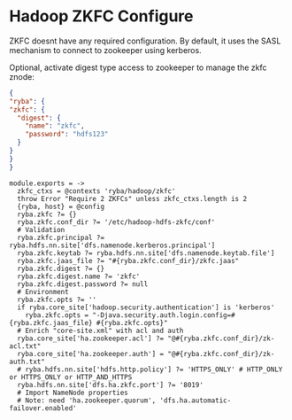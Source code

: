 
# Hadoop ZKFC Configure

ZKFC doesnt have any required configuration. By default, it uses the SASL
mechanism to connect to zookeeper using kerberos.

Optional, activate digest type access to zookeeper to manage the zkfc znode:

```json
{
"ryba": {
"zkfc": {
  "digest": {
    "name": "zkfc",
    "password": "hdfs123"
  }
}
}
}
```

    module.exports = ->
      zkfc_ctxs = @contexts 'ryba/hadoop/zkfc'
      throw Error "Require 2 ZKFCs" unless zkfc_ctxs.length is 2
      {ryba, host} = @config
      ryba.zkfc ?= {}
      ryba.zkfc.conf_dir ?= '/etc/hadoop-hdfs-zkfc/conf'
      # Validation
      ryba.zkfc.principal ?= ryba.hdfs.nn.site['dfs.namenode.kerberos.principal']
      ryba.zkfc.keytab ?= ryba.hdfs.nn.site['dfs.namenode.keytab.file']
      ryba.zkfc.jaas_file ?= "#{ryba.zkfc.conf_dir}/zkfc.jaas"
      ryba.zkfc.digest ?= {}
      ryba.zkfc.digest.name ?= 'zkfc'
      ryba.zkfc.digest.password ?= null
      # Environment
      ryba.zkfc.opts ?= ''
      if ryba.core_site['hadoop.security.authentication'] is 'kerberos'
        ryba.zkfc.opts = "-Djava.security.auth.login.config=#{ryba.zkfc.jaas_file} #{ryba.zkfc.opts}"
      # Enrich "core-site.xml" with acl and auth
      ryba.core_site['ha.zookeeper.acl'] ?= "@#{ryba.zkfc.conf_dir}/zk-acl.txt"
      ryba.core_site['ha.zookeeper.auth'] = "@#{ryba.zkfc.conf_dir}/zk-auth.txt"
      # ryba.hdfs.nn.site['hdfs.http.policy'] ?= 'HTTPS_ONLY' # HTTP_ONLY or HTTPS_ONLY or HTTP_AND_HTTPS
      ryba.hdfs.nn.site['dfs.ha.zkfc.port'] ?= '8019'
      # Import NameNode properties
      # Note: need 'ha.zookeeper.quorum', 'dfs.ha.automatic-failover.enabled'
